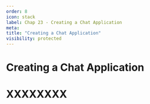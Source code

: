 ```yaml
---
order: 8
icon: stack
label: Chap 23 - Creating a Chat Application
meta:
title: "Creating a Chat Application"
visibility: protected
---
```

# Creating a Chat Application



# XXXXXXXX

